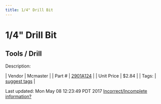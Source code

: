 ```yaml
---
title: 1/4" Drill Bit
---
```


# 1/4" Drill Bit
## Tools / Drill
Description: 	 

| Vendor | Mcmaster | 
| Part # | [2901A124](https://www.mcmaster.com/#2901A124) | 
| Unit Price | $2.84 | 
| Tags: | [suggest tags](https://docs.google.com/forms/d/e/1FAIpQLSeWyY8v3RgOty-MyWmh9U0iivNYN_molChYyS-0U-o-kOAv_g/viewform) | 

Last updated: Mon May 08 12:23:49 PDT 2017
 [Incorrect/Incomplete information?](https://docs.google.com/forms/d/e/1FAIpQLSeWyY8v3RgOty-MyWmh9U0iivNYN_molChYyS-0U-o-kOAv_g/viewform)